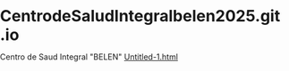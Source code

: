 # CentrodeSaludIntegralbelen2025.git.io
Centro de Saud Integral "BELEN"
[Untitled-1.html](https://github.com/user-attachments/files/22586627/Untitled-1.html)
<!DOCTYPE html>
<html lang="es">
<head>
    <meta charset="UTF-8">
    <meta name="viewport" content="width=device-width, initial-scale=1.0">
    <title>Centro de Salud Integral BELÉN - Página Completa</title>
    <link rel="stylesheet" href="https://fonts.googleapis.com/css2?family=Inter:wght@400;600;700;800&display=swap">
    <style>
        * {
            margin: 0;
            padding: 0;           
            box-sizing: border-box;
        }

        :root {
            --color-primary: #dc2626;
            --color-primary-dark: #991b1b;
            --color-white: #ffffff;
            --color-gray-100: #f3f4f6;
            --color-gray-200: #e5e7eb;
            --color-gray-600: #6b7280;
            --color-gray-800: #374151;
            --color-gray-900: #111827;
        }

        body {
            font-family: 'Inter', -apple-system, BlinkMacSystemFont, 'Segoe UI', Roboto, sans-serif;
            margin: 0;
            padding: 0;
            scroll-behavior: smooth;
        }

        /* Navigation */
        .navigation {
            position: fixed;
            top: 0;
            left: 0;
            right: 0;
            z-index: 50;
            background: rgba(220, 38, 38, 0.95);
            backdrop-filter: blur(10px);
            box-shadow: 0 2px 10px rgba(0, 0, 0, 0.1);
        }

        .nav-container {
            max-width: 1280px;
            margin: 0 auto;
            padding: 0 1rem;
        }

        .nav-content {
            display: flex;
            height: 4rem;
            align-items: center;
            justify-content: space-between;
        }

        .nav-logo {
            display: flex;
            align-items: center;
            flex-shrink: 0;
        }

        .nav-logo p {
            font-size: 1.125rem;
            font-weight: 700;
            color: white;
        }

        .nav-links {
            display: none;
            align-items: center;
            gap: 2rem;
        }

        .nav-links a {
            font-size: 0.875rem;
            font-weight: 500;
            color: white;
            text-decoration: none;
            transition: color 0.2s;
            padding: 0.5rem 1rem;
            border-radius: 0.25rem;
        }

        .nav-links a:hover {
            color: rgba(255, 255, 255, 0.8);
            background: rgba(255, 255, 255, 0.1);
        }

        @media (min-width: 640px) {
            .nav-links {
                display: flex;
            }
        }

        /* Main Hero Section con imagen de fondo */
        .main-section {
            position: relative;
            width: 100%;
            overflow: hidden;
            /* Fondo multicapa: imagen tramada + gradientes */
            background-image: 
                /* Imagen de fondo con opacidad tramada */
                url('AdobeStock_512307383_Preview.jpeg'),
                /* Overlay de patrones para efecto tramado */
                radial-gradient(circle at 20% 80%, rgba(255,255,255,0.1) 0%, transparent 50%),
                radial-gradient(circle at 80% 20%, rgba(255,255,255,0.1) 0%, transparent 50%),
                /* Gradiente rojo base */
                linear-gradient(135deg, rgba(220, 38, 38, 0.85), rgba(153, 27, 27, 0.9)),
                /* Gradiente de respaldo */
                linear-gradient(to bottom right, #dc2626, #991b1b);
            
            background-size: 
                cover,           /* Imagen de fondo */
                400px 400px,     /* Patrón 1 */
                600px 600px,     /* Patrón 2 */
                100% 100%,       /* Gradiente rojo */
                100% 100%;       /* Gradiente respaldo */
            
            background-position: 
                center center,   /* Imagen centrada */
                0 0,             /* Patrón 1 */
                100% 100%,       /* Patrón 2 */
                0 0,             /* Gradiente rojo */
                0 0;             /* Gradiente respaldo */
            
            background-repeat: 
                no-repeat,       /* Imagen */
                repeat,          /* Patrón 1 */
                repeat,          /* Patrón 2 */
                no-repeat,       /* Gradiente rojo */
                no-repeat;       /* Gradiente respaldo */
            
            background-attachment: fixed;
            min-height: 100vh;
        }

        /* Overlay adicional para efecto tramado */
        .main-section::before {
            content: '';
            position: absolute;
            top: 0;
            left: 0;
            right: 0;
            bottom: 0;
            background-image: 
                repeating-linear-gradient(
                    45deg,
                    transparent,
                    transparent 2px,
                    rgba(255, 255, 255, 0.03) 2px,
                    rgba(255, 255, 255, 0.03) 4px
                ),
                repeating-linear-gradient(
                    -45deg,
                    transparent,
                    transparent 2px,
                    rgba(255, 255, 255, 0.02) 2px,
                    rgba(255, 255, 255, 0.02) 4px
                );
            pointer-events: none;
            z-index: 1;
        }

        .hero-container {
            position: relative;
            z-index: 2;
            max-width: 1280px;
            margin: 0 auto;
            display: grid;
            grid-template-columns: 1fr;
            align-items: center;
            gap: 2.5rem;
            min-height: 100vh;
            overflow: hidden;
            padding: 6rem 1rem 3rem;
        }

        @media (min-width: 1024px) {
            .hero-container {
                grid-template-columns: 2fr 1fr;
                padding: 5rem 1rem 0;
            }
        }

        .hero-content {
            display: flex;
            flex-direction: column;
            align-items: center;
            padding: 2.5rem 1rem;
            background: rgba(255, 255, 255, 0.05);
            border-radius: 1rem;
            backdrop-filter: blur(5px);
        }

        @media (min-width: 640px) {
            .hero-content {
                align-items: flex-start;
                padding: 2rem;
                background: rgba(255, 255, 255, 0.08);
            }
        }

        /* Logo SVG */
        .medical-logo {
            width: 8rem;
            height: 8rem;
        }

        @media (min-width: 768px) {
            .medical-logo {
                width: 10rem;
                height: 10rem;
            }
        }

        .hero-title {
            margin-top: 1.5rem;
            text-align: center;
            font-size: 2.25rem;
            font-weight: 800;
            letter-spacing: -0.025em;
            color: rgb(255, 1, 1);
        }

        @media (min-width: 640px) {
            .hero-title {
                text-align: left;
                font-size: 3rem;
            }
        }

        @media (min-width: 1024px) {
            .hero-title {
                font-size: 3.75rem;
            }
        }

        .hero-subtitle {
            margin-top: 1.5rem;
            max-width: 32rem;
            text-align: center;
            font-size: 1.125rem;
            color: rgba(252, 3, 3, 0.9);
        }

        @media (min-width: 640px) {
            .hero-subtitle {
                text-align: left;
                font-size: 1.25rem;
            }
        }

        /* Registration Form */
        .form-container {
            position: relative;
            display: flex;
            width: 100%;
            align-items: center;
            justify-content: center;
            padding: 0 1rem;
        }

        @media (min-width: 768px) {
            .form-container {
                justify-content: flex-end;
            }
        }

        .registration-form {
            background: rgba(255, 255, 255, 0.95);
            border-radius: 1rem;
            padding: 2rem;
            box-shadow: 0 10px 25px rgba(0, 0, 0, 0.1);
            backdrop-filter: blur(10px);
            width: 100%;
            max-width: 400px;
        }

        .form-title {
            font-size: 1.5rem;
            font-weight: 700;
            color: var(--color-primary);
            margin-bottom: 1.5rem;
            text-align: center;
        }

        .form-group {
            margin-bottom: 1rem;
        }

        .form-group label {
            display: block;
            color: var(--color-gray-800);
            font-weight: 600;
            margin-bottom: 0.5rem;
            font-size: 0.875rem;
        }

        .form-group input,
        .form-group select {
            width: 100%;
            padding: 0.75rem;
            border: 2px solid var(--color-gray-200);
            border-radius: 0.5rem;
            font-size: 1rem;
            transition: border-color 0.2s;
        }

        .form-group input:focus,
        .form-group select:focus {
            outline: none;
            border-color: var(--color-primary);
        }

        .form-submit {
            width: 100%;
            background: var(--color-primary);
            color: white;
            padding: 0.75rem;
            border: none;
            border-radius: 0.5rem;
            font-size: 1rem;
            font-weight: 600;
            cursor: pointer;
            transition: background-color 0.2s;
        }

        .form-submit:hover {
            background: var(--color-primary-dark);
        }

        /* Statistics Section */
        .statistics-section {
            max-width: 64rem;
            margin: 0 auto;
            padding: 4rem 1rem;
        }

        .section-title {
            font-size: 1.875rem;
            font-weight: 700;
            color: rgb(253, 3, 3);
            margin-bottom: 1.5rem;
        }

        .stats-container {
            border-radius: 0.5rem;
            background: rgba(255, 255, 255, 0.8);
            padding: 1.5rem;
            box-shadow: 0 4px 6px rgba(0, 0, 0, 0.1);
        }

        .stats-grid {
            display: grid;
            grid-template-columns: repeat(auto-fit, minmax(250px, 1fr));
            gap: 1.5rem;
            margin-top: 2rem;
        }

        .stat-card {
            background: white;
            border-radius: 0.75rem;
            padding: 1.5rem;
            box-shadow: 0 2px 8px rgba(0, 0, 0, 0.1);
            text-align: center;
        }

        .stat-icon {
            width: 3rem;
            height: 3rem;
            background: var(--color-primary);
            color: white;
            border-radius: 50%;
            display: flex;
            align-items: center;
            justify-content: center;
            font-size: 1.5rem;
            margin: 0 auto 1rem;
        }

        .stat-number {
            font-size: 2rem;
            font-weight: 800;
            color: var(--color-primary);
            margin-bottom: 0.5rem;
        }

        .stat-label {
            color: var(--color-gray-600);
            font-size: 0.875rem;
        }

        /* Services Section */
        .services-section {
            max-width: 96rem;
            margin: 0 auto;
            padding: 4rem 1rem;
        }

        .services-title {
            font-size: 2.25rem;
            font-weight: 800;
            text-align: center;
            margin-bottom: 1.5rem;
            text-transform: uppercase;
            letter-spacing: 0.025em;
            color: rgb(252, 2, 2);
        }

        @media (min-width: 768px) {
            .services-title {
                font-size: 2.5rem;
            }
        }

        .services-container {
            border-radius: 0.75rem;
            background: #ededed;
            padding: 2.5rem 0.5rem;
            box-shadow: inset 0 2px 4px rgba(0, 0, 0, 0.1);
        }

        @media (min-width: 768px) {
            .services-container {
                padding: 2.5rem 3rem;
            }
        }

        .services-grid {
            display: grid;
            grid-template-columns: repeat(auto-fit, minmax(280px, 1fr));
            gap: 2.5rem;
            justify-items: center;
        }

        @media (min-width: 768px) {
            .services-grid {
                grid-template-columns: repeat(4, 1fr);
                gap: 2rem;
            }
        }

        @media (min-width: 1024px) {
            .services-grid {
                gap: 3rem;
            }
        }

        .service-card {
            display: flex;
            flex-direction: column;
            align-items: center;
            max-width: 18rem;
        }

        .service-image {
            width: 7rem;
            height: 7rem;
            border-radius: 0.75rem;
            box-shadow: 0 4px 6px rgba(0, 0, 0, 0.1);
            margin-bottom: 0.5rem;
        }

        .service-info {
            text-align: center;
        }

        .service-name {
            font-weight: 600;
            color: var(--color-primary);
            font-size: 1.125rem;
            letter-spacing: -0.025em;
        }

        .service-hours {
            margin-top: 0.5rem;
            font-size: 0.875rem;
        }

        .service-hours .time-label {
            font-weight: 700;
            color: var(--color-primary);
        }

        .service-hours .time-text {
            color: var(--color-gray-800);
        }

        .service-24h {
            margin-top: 0.5rem;
            font-weight: 700;
            color: var(--color-primary);
            font-size: 0.875rem;
        }

        /* Reclamos Section */
        .reclamos-section {
            max-width: 64rem;
            margin: 0 auto;
            padding: 4rem 1rem 2rem;
        }

        .reclamos-container {
            border-radius: 0.5rem;
            background: rgba(255, 255, 255, 0.8);
            padding: 1.5rem;
            box-shadow: 0 4px 6px rgba(0, 0, 0, 0.1);
        }

        .reclamos-form {
            display: flex;
            flex-direction: column;
            gap: 1rem;
        }

        .reclamos-input {
            width: 100%;
            border-radius: 0.25rem;
            border: 1px solid rgba(220, 38, 38, 0.2);
            background: white;
            padding: 0.5rem 1rem;
            color: var(--color-gray-900);
            box-shadow: 0 1px 2px rgba(0, 0, 0, 0.05);
        }

        .reclamos-input::placeholder {
            color: var(--color-gray-600);
        }

        .reclamos-textarea {
            min-height: 6rem;
            resize: vertical;
        }

        .reclamos-submit {
            width: 100%;
            border-radius: 0.25rem;
            background: var(--color-primary);
            padding: 0.5rem;
            font-weight: 600;
            color: rgb(250, 2, 2);
            border: none;
            cursor: pointer;
            transition: background-color 0.2s;
        }

        .reclamos-submit:hover {
            background: rgba(220, 38, 38, 0.9);
        }

        .map-section {
            margin-top: 2rem;
        }

        .map-title {
            font-size: 1.125rem;
            font-weight: 600;
            color: var(--color-primary);
            margin-bottom: 0.5rem;
        }

        .map-container {
            overflow: hidden;
            border-radius: 0.5rem;
            box-shadow: 0 4px 6px rgba(0, 0, 0, 0.1);
            width: 100%;
            height: 18rem;
        }

        .map-iframe {
            border: 0;
            width: 100%;
            height: 100%;
        }

        /* Enhanced Features */
        .enhanced-features {
            background: white;
            border-radius: 1rem;
            padding: 2rem;
            margin-top: 2rem;
            box-shadow: 0 4px 15px rgba(0, 0, 0, 0.1);
        }

        .features-title {
            color: var(--color-primary);
            font-size: 1.5rem;
            font-weight: 700;
            margin-bottom: 1.5rem;
            text-align: center;
        }

        .features-grid {
            display: grid;
            grid-template-columns: repeat(auto-fit, minmax(200px, 1fr));
            gap: 1.5rem;
        }

        .feature-item {
            display: flex;
            align-items: center;
            gap: 0.75rem;
            padding: 1rem;
            background: var(--color-gray-100);
            border-radius: 0.5rem;
        }

        .feature-icon {
            font-size: 1.5rem;
        }

        .feature-text {
            font-weight: 600;
            color: var(--color-gray-800);
        }

        /* Responsive improvements */
        @media (max-width: 768px) {
            .hero-container {
                padding-top: 5rem;
            }
            
            .services-grid {
                grid-template-columns: repeat(2, 1fr);
                gap: 1.5rem;
            }
            
            .service-card {
                max-width: none;
            }
            
            .service-image {
                width: 5rem;
                height: 5rem;
            }
            
            .service-name {
                font-size: 1rem;
            }
            
            .service-hours {
                font-size: 0.75rem;
            }
        }

        @media (max-width: 480px) {
            .services-grid {
                grid-template-columns: 1fr;
            }
        }

        /* Animation */
        .fade-in {
            opacity: 0;
            transform: translateY(20px);
            animation: fadeInUp 0.8s ease forwards;
        }

        @keyframes fadeInUp {
            to {
                opacity: 1;
                transform: translateY(0);
            }
        }

        .scroll-animation {
            opacity: 0;
            transform: translateY(30px);
            transition: all 0.6s ease;
        }

        .scroll-animation.visible {
            opacity: 1;
            transform: translateY(0);
        }
    </style>
</head>
<body>
    <!-- Navigation -->
    <header class="navigation">
        <nav class="nav-container">
            <div class="nav-content">
                <div class="nav-logo">
                    <p>CENTRO DE SALUD INTEGRAL "BELEN"</p>
                </div>
                <div class="nav-links">
                    <a href="#estadistica">ESTADISTICA</a>
                    <a href="#servicios">SERVICIOS</a>
                    <a href="#reclamos">RECLAMOS Y SUGERENCIAS</a>
                </div>
            </div>
        </nav>
    </header>

    <!-- Main Content -->
    <main class="main-section">
        <!-- Hero Section -->
        <div class="hero-container">
            <div class="hero-content fade-in">
                <!-- Logo SVG -->
                <svg class="medical-logo" viewBox="0 0 200 200" xmlns="http://www.w3.org/2000/svg" role="img" aria-label="Logo del Centro de Salud Integral Belen">
                    <defs>
                        <path id="logo-circular-path" d="M 100,30 a 70,70 0 1,1 0,140 a 70,70 0 1,1 0,-140" fill="none"/>
                    </defs>
                    <circle cx="100" cy="100" r="95" fill="#ffffff" stroke="#dc2626" stroke-width="10"/>
                    <circle cx="100" cy="100" r="42" fill="#dc2626"/>
                    <rect x="82" y="94" width="36" height="12" fill="#ffffff" rx="1"/>
                    <rect x="94" y="82" width="12" height="36" fill="#ffffff" rx="1"/>
                    <text style="font-family: Inter, sans-serif; font-size: 17.5px; font-weight: 600; letter-spacing: 1.5px; fill: #dc2626;" text-anchor="middle">
                        <textPath href="#logo-circular-path" startOffset="35%">CENTRO DE SALUD INTEGRAL</textPath>
                    </text>
                    <text style="font-family: Inter, sans-serif; font-size: 17.5px; font-weight: 900; letter-spacing: 5px; fill: #dc2626;" text-anchor="middle">
                        <textPath href="#logo-circular-path" startOffset="85%">"BELEN"</textPath>
                    </text>
                </svg>

                <h1 class="hero-title">CENTRO DE SALUD INTEGRAL "BELEN"</h1>
                <p class="hero-subtitle">Atención las 24 horas</p>
            </div>
                <div class="registration-form fade-in">
                    <h2 class="form-title">📋 Registro de Pacientes</h2>
                    <form id="registrationForm">
                        <div class="form-group">
                            <label for="nombreCompleto">Nombre Completo *</label>
                            <input type="text" id="nombreCompleto" name="nombreCompleto" required>
                        </div>
                        <div class="form-group">
                            <label for="ci">Carnet de Identidad *</label>
                            <input type="text" id="ci" name="ci" required>
                        </div>
                        <div class="form-group">
                            <label for="telefono">Teléfono *</label>
                            <input type="tel" id="telefono" name="telefono" required>
                        </div>
                        <div class="form-group">
                            <label for="servicio">Servicio Solicitado *</label>
                            <select id="servicio" name="servicio" required>
                                <option value="">Seleccionar servicio</option>
                                <option value="odontologia">Odontología</option>
                                <option value="Ginecologia">Ginecología</option>
                                <option value="Pediatria">Pediatría</option>
                                <option value="Laboratorio">Laboratorio</option>
                                <option value="Ecografia">Ecografia</option>
                                <option value="Medicina General">Medicina General</option>
                                <option value="Vacunas PAI">Vacunas PAI</option>
                                <option value="Emergencia">Emergencia</option>

                                <!-- ... más opciones ... -->
                            </select>
                        </div>
                        <div class="form-group">
                            <label for="seguro">Verificacion de Seguro *</label>
                            <select id="seguro" name="seguro" required>
                                <option value="">Seleccionar Seguro</option>
                                <option value="SUS">SUS</option>
                                <option value="Caja Privada">Caja Privada</option>
                                <option value="Ninguno">Ninguno</option>
                                <!-- ... más opciones ... -->
                            </select>
                        </div>
                        <button type="submit" class="form-submit">Registrar Paciente</button>
                    </form>
                </div>
            </div>
        </section>
        <!-- Statistics Section -->
        <section id="estadistica" class="statistics-section scroll-animation">
            <h2 class="section-title">Estadística</h2>
            <div class="stats-container">
                <p style="color: #374151; font-size: 1rem;">Indicadores estadísticos relevantes del centro de salud</p>
                
                <div class="stats-grid">
                    <div class="stat-card">
                        <div class="stat-icon">👥</div>
                        <div class="stat-number">2,847</div>
                        <div class="stat-label">Pacientes Atendidos</div>
                    </div>
                    <div class="stat-card">
                        <div class="stat-icon">⭐</div>
                        <div class="stat-number">98%</div>
                        <div class="stat-label">Satisfacción</div>
                    </div>
                    <div class="stat-card">
                        <div class="stat-icon">🚑</div>
                        <div class="stat-number">456</div>
                        <div class="stat-label">Emergencias</div>
                    </div>
                    <div class="stat-card">
                        <div class="stat-icon">⏱️</div>
                        <div class="stat-number">15 min</div>
                        <div class="stat-label">Tiempo Promedio</div>
                    </div>
                </div>
            </div>
        </section>

       <!DOCTYPE html>
<html lang="es">
<head>
    <meta charset="UTF-8">
    <meta name="viewport" content="width=device-width, initial-scale=1.0">
    <title>Servicios Médicos - Gestión de Fichas</title>
    <style>
        * {
            margin: 0;
            padding: 0;
            box-sizing: border-box;
        }

        body {
            font-family: 'Arial', sans-serif;
            background: linear-gradient(135deg, #667eea 0%, #764ba2 100%);
            min-height: 100vh;
            padding: 20px;
        }

        .services-section {
            max-width: 1200px;
            margin: 0 auto;
            background: white;
            border-radius: 20px;
            padding: 30px;
            box-shadow: 0 20px 40px rgba(0,0,0,0.1);
        }

        .services-title {
            text-align: center;
            font-size: 2.5rem;
            color: #333;
            margin-bottom: 40px;
            background: linear-gradient(45deg, #ff0000, #eb0505);
            -webkit-background-clip: text;
            -webkit-text-fill-color: transparent;
            background-clip: text;
        }

        .services-grid {
            display: grid;
            grid-template-columns: repeat(auto-fit, minmax(350px, 1fr));
            gap: 25px;
        }

        .service-card {
            background: linear-gradient(135deg, #f8f9fa 0%, #e9ecef 100%);
            border-radius: 15px;
            padding: 25px;
            box-shadow: 0 8px 25px rgba(0,0,0,0.1);
            transition: all 0.3s ease;
            cursor: pointer;
            position: relative;
            overflow: hidden;
        }

        .service-card::before {
            content: '';
            position: absolute;
            top: 0;
            left: -100%;
            width: 100%;
            height: 100%;
            background: linear-gradient(90deg, transparent, rgba(255,255,255,0.4), transparent);
            transition: left 0.5s;
        }

        .service-card:hover::before {
            left: 100%;
        }

        .service-card:hover {
            transform: translateY(-5px);
            box-shadow: 0 15px 35px rgba(0,0,0,0.2);
        }

        .service-icon-container {
            display: flex;
            justify-content: center;
            margin-bottom: 15px;
        }

        .service-icon {
            width: 80px;
            height: 80px;
            background: linear-gradient(135deg, #dc3545, #c82333);
            border-radius: 15px;
            display: flex;
            align-items: center;
            justify-content: center;
            font-size: 2.5rem;
            box-shadow: 0 8px 25px rgba(220, 53, 69, 0.3);
            transition: all 0.3s ease;
            position: relative;
            overflow: hidden;
        }

        .service-icon::before {
            content: '';
            position: absolute;
            top: -50%;
            left: -50%;
            width: 200%;
            height: 200%;
            background: linear-gradient(45deg, transparent, rgba(255,255,255,0.1), transparent);
            transform: rotate(45deg);
            transition: all 0.3s ease;
        }

        .service-card:hover .service-icon {
            transform: scale(1.1) rotate(5deg);
            box-shadow: 0 15px 35px rgba(220, 53, 69, 0.4);
        }

        .service-card:hover .service-icon::before {
            animation: shine 0.6s ease-in-out;
        }

        @keyframes shine {
            0% { transform: translateX(-100%) translateY(-100%) rotate(45deg); }
            100% { transform: translateX(100%) translateY(100%) rotate(45deg); }
        }

        .service-image {
            width: 80px;
            height: 80px;
            object-fit: cover;
            border-radius: 50%;
            margin-bottom: 15px;
            border: 3px solid #667eea;
            box-shadow: 0 4px 15px rgba(102, 126, 234, 0.3);
        }

        .service-name {
            font-size: 1.4rem;
            font-weight: bold;
            color: #333;
            margin-bottom: 15px;
            text-align: center;
        }

        .service-hours {
            color: #666;
            line-height: 1.6;
        }

        .service-24h {
            background: linear-gradient(45deg, #ff6b6b, #ee5a24);
            color: white;
            padding: 10px;
            border-radius: 8px;
            text-align: center;
            font-weight: bold;
            animation: pulse 2s infinite;
        }

        @keyframes pulse {
            0% { transform: scale(1); }
            50% { transform: scale(1.05); }
            100% { transform: scale(1); }
        }

        .time-label {
            font-weight: bold;
            color: #667eea;
        }

        .time-text {
            color: #333;
        }

        .view-appointments-btn {
            background: linear-gradient(45deg, #667eea, #764ba2);
            color: white;
            border: none;
            padding: 10px 20px;
            border-radius: 8px;
            cursor: pointer;
            font-weight: bold;
            margin-top: 15px;
            width: 100%;
            transition: all 0.3s ease;
        }

        .view-appointments-btn:hover {
            transform: scale(1.05);
            box-shadow: 0 5px 15px rgba(221, 4, 4, 0.4);
        }

        /* Modal Styles */
        .modal {
            display: none;
            position: fixed;
            z-index: 1000;
            left: 0;
            top: 0;
            width: 100%;
            height: 100%;
            background-color: rgba(0,0,0,0.5);
            backdrop-filter: blur(5px);
        }

        .modal-content {
            background: white;
            margin: 2% auto;
            padding: 0;
            border-radius: 20px;
            width: 90%;
            max-width: 900px;
            max-height: 90vh;
            overflow-y: auto;
            animation: modalSlideIn 0.3s ease;
        }

        @keyframes modalSlideIn {
            from { transform: translateY(-100px); opacity: 0; }
            to { transform: translateY(0); opacity: 1; }
        }

        .modal-header {
            background: linear-gradient(45deg, #667eea, #764ba2);
            color: white;
            padding: 20px 30px;
            border-radius: 20px 20px 0 0;
            position: relative;
        }

        .modal-title {
            font-size: 1.8rem;
            margin: 0;
        }

        .close {
            color: white;
            float: right;
            font-size: 28px;
            font-weight: bold;
            cursor: pointer;
            position: absolute;
            right: 20px;
            top: 50%;
            transform: translateY(-50%);
        }

        .close:hover {
            opacity: 0.7;
        }

        .modal-body {
            padding: 30px;
        }

        .shift-tabs {
            display: flex;
            margin-bottom: 20px;
            background: #f8f9fa;
            border-radius: 10px;
            padding: 5px;
        }

        .shift-tab {
            flex: 1;
            padding: 12px 20px;
            background: transparent;
            border: none;
            cursor: pointer;
            border-radius: 8px;
            font-weight: bold;
            transition: all 0.3s ease;
        }

        .shift-tab.active {
            background: linear-gradient(45deg, #667eea, #764ba2);
            color: white;
        }

        .appointments-container {
            background: #f8f9fa;
            border-radius: 15px;
            padding: 20px;
        }

        .appointments-header {
            display: flex;
            justify-content: space-between;
            align-items: center;
            margin-bottom: 20px;
        }

        .available-slots {
            background: linear-gradient(45deg, #20bf6b, #26d0ce);
            color: white;
            padding: 8px 16px;
            border-radius: 20px;
            font-weight: bold;
        }

        .appointment-grid {
            display: grid;
            grid-template-columns: repeat(auto-fit, minmax(250px, 1fr));
            gap: 15px;
            margin-bottom: 20px;
        }

        .appointment-slot {
            background: white;
            border-radius: 10px;
            padding: 15px;
            box-shadow: 0 3px 10px rgba(0,0,0,0.1);
            border-left: 4px solid #667eea;
        }

        .appointment-slot.occupied {
            border-left-color: #ff6b6b;
            background: #fff5f5;
        }

        .slot-number {
            font-weight: bold;
            color: #ea6666;
            margin-bottom: 5px;
        }

        .patient-info {
            color: #333;
            font-size: 0.9rem;
        }

        .patient-info.empty {
            color: #999;
            font-style: italic;
        }

        .add-patient-btn {
            background: linear-gradient(45deg, #f30202, #dd7575);
            color: white;
            border: none;
            padding: 5px 10px;
            border-radius: 5px;
            cursor: pointer;
            font-size: 0.8rem;
            margin-top: 5px;
        }

        .patient-form {
            background: white;
            padding: 20px;
            border-radius: 10px;
            margin-top: 20px;
            border: 2px dashed #ddd;
        }

        .form-group {
            margin-bottom: 15px;
        }

        .form-group label {
            display: block;
            margin-bottom: 5px;
            font-weight: bold;
            color: #333;
        }

        .form-group input {
            width: 100%;
            padding: 10px;
            border: 2px solid #e9ecef;
            border-radius: 8px;
            font-size: 1rem;
            transition: border-color 0.3s ease;
        }

        .form-group input:focus {
            border-color: #667eea;
            outline: none;
        }

        .form-actions {
            display: flex;
            gap: 10px;
            justify-content: flex-end;
        }

        .btn {
            padding: 10px 20px;
            border: none;
            border-radius: 8px;
            cursor: pointer;
            font-weight: bold;
            transition: all 0.3s ease;
        }

        .btn-primary {
            background: linear-gradient(45deg, #667eea, #764ba2);
            color: white;
        }

        .btn-secondary {
            background: #6c757d;
            color: white;
        }

        .btn:hover {
            transform: scale(1.05);
        }

        @media (max-width: 768px) {
            .services-grid {
                grid-template-columns: 1fr;
            }
            
            .modal-content {
                width: 95%;
                margin: 5% auto;
            }
            
            .appointment-grid {
                grid-template-columns: 1fr;
            }
        }
    </style>
</head>
<body>
 <!DOCTYPE html>
<html lang="es">
<head>
    <meta charset="UTF-8">
    <meta name="viewport" content="width=device-width, initial-scale=1.0">
    <title>Servicios Médicos - Gestión de Fichas</title>
    <style>
        * {
            margin: 0;
            padding: 0;
            box-sizing: border-box;
        }

        body {
            font-family: 'Arial', sans-serif;
            background: linear-gradient(135deg, #667eea 0%, #764ba2 100%);
            min-height: 100vh;
            padding: 20px;
        }

        .services-section {
            max-width: 1200px;
            margin: 0 auto;
            background: white;
            border-radius: 20px;
            padding: 30px;
            box-shadow: 0 20px 40px rgba(0,0,0,0.1);
        }

        .services-title {
            text-align: center;
            font-size: 2.5rem;
            color: #333;
            margin-bottom: 40px;
            background: linear-gradient(45deg, #667eea, #764ba2);
            -webkit-background-clip: text;
            -webkit-text-fill-color: transparent;
            background-clip: text;
        }

        .services-grid {
            display: grid;
            grid-template-columns: repeat(auto-fit, minmax(350px, 1fr));
            gap: 25px;
        }

        .service-card {
            background: linear-gradient(135deg, #f8f9fa 0%, #e9ecef 100%);
            border-radius: 15px;
            padding: 25px;
            box-shadow: 0 8px 25px rgba(0,0,0,0.1);
            transition: all 0.3s ease;
            cursor: pointer;
            position: relative;
            overflow: hidden;
        }

        .service-card::before {
            content: '';
            position: absolute;
            top: 0;
            left: -100%;
            width: 100%;
            height: 100%;
            background: linear-gradient(90deg, transparent, rgba(255,255,255,0.4), transparent);
            transition: left 0.5s;
        }

        .service-card:hover::before {
            left: 100%;
        }

        .service-card:hover {
            transform: translateY(-5px);
            box-shadow: 0 15px 35px rgba(0,0,0,0.2);
        }

        .service-icon-container {
            display: flex;
            justify-content: center;
            margin-bottom: 15px;
        }

        .service-icon {
            width: 80px;
            height: 80px;
            background: linear-gradient(135deg, #dc3545, #c82333);
            border-radius: 15px;
            display: flex;
            align-items: center;
            justify-content: center;
            font-size: 2.5rem;
            box-shadow: 0 8px 25px rgba(220, 53, 69, 0.3);
            transition: all 0.3s ease;
            position: relative;
            overflow: hidden;
        }

        .service-icon::before {
            content: '';
            position: absolute;
            top: -50%;
            left: -50%;
            width: 200%;
            height: 200%;
            background: linear-gradient(45deg, transparent, rgba(255,255,255,0.1), transparent);
            transform: rotate(45deg);
            transition: all 0.3s ease;
        }

        .service-card:hover .service-icon {
            transform: scale(1.1) rotate(5deg);
            box-shadow: 0 15px 35px rgba(220, 53, 69, 0.4);
        }

        .service-card:hover .service-icon::before {
            animation: shine 0.6s ease-in-out;
        }

        @keyframes shine {
            0% { transform: translateX(-100%) translateY(-100%) rotate(45deg); }
            100% { transform: translateX(100%) translateY(100%) rotate(45deg); }
        }

        /* Login Styles */
        .login-form {
            padding: 20px 0;
        }

        .login-form .form-group input {
            background: #f8f9fa;
            border: 2px solid #e9ecef;
            padding: 12px 15px;
            font-size: 1rem;
        }

        .login-form .form-group input:focus {
            background: white;
            border-color: #667eea;
            box-shadow: 0 0 0 3px rgba(102, 126, 234, 0.1);
        }

        .login-security-note {
            background: linear-gradient(135deg, #e8f5e8, #f0f8f0);
            border-left: 4px solid #28a745;
            padding: 15px;
            margin: 20px 0;
            border-radius: 0 8px 8px 0;
            font-size: 0.9rem;
            color: #155724;
        }

        .public-access-note {
            background: linear-gradient(135deg, #d4edda, #c3e6cb);
            border-left: 4px solid #28a745;
            padding: 15px;
            margin-bottom: 20px;
            border-radius: 0 8px 8px 0;
            color: #155724;
        }

        .staff-only-action {
            background: #fff3cd;
            border: 1px solid #ffeaa7;
            color: #856404;
            padding: 8px 12px;
            border-radius: 5px;
            font-size: 0.8rem;
            margin-top: 5px;
        }

        .visitor-info {
            background: linear-gradient(135deg, #cce5ff, #b3d9ff);
            color: #004085;
            padding: 10px 15px;
            border-radius: 20px;
            margin-bottom: 20px;
            text-align: center;
            font-weight: bold;
        }

        .add-patient-btn.public-view {
            background: #6c757d;
            cursor: pointer;
        }

        .add-patient-btn.public-view:hover {
            background: #5a6268;
        }

        .service-name {
            font-size: 1.4rem;
            font-weight: bold;
            color: #333;
            margin-bottom: 15px;
            text-align: center;
        }

        .service-hours {
            color: #666;
            line-height: 1.6;
        }

        .service-24h {
            background: linear-gradient(45deg, #ff6b6b, #ee5a24);
            color: white;
            padding: 10px;
            border-radius: 8px;
            text-align: center;
            font-weight: bold;
            animation: pulse 2s infinite;
        }

        @keyframes pulse {
            0% { transform: scale(1); }
            50% { transform: scale(1.05); }
            100% { transform: scale(1); }
        }

        .time-label {
            font-weight: bold;
            color: #667eea;
        }

        .time-text {
            color: #333;
        }

        .view-appointments-btn {
            background: linear-gradient(45deg, #667eea, #764ba2);
            color: white;
            border: none;
            padding: 10px 20px;
            border-radius: 8px;
            cursor: pointer;
            font-weight: bold;
            margin-top: 15px;
            width: 100%;
            transition: all 0.3s ease;
        }

        .view-appointments-btn:hover {
            transform: scale(1.05);
            box-shadow: 0 5px 15px rgba(102, 126, 234, 0.4);
        }

        /* Modal Styles */
        .modal {
            display: none;
            position: fixed;
            z-index: 1000;
            left: 0;
            top: 0;
            width: 100%;
            height: 100%;
            background-color: rgba(0,0,0,0.5);
            backdrop-filter: blur(5px);
        }

        .modal-content {
            background: white;
            margin: 2% auto;
            padding: 0;
            border-radius: 20px;
            width: 90%;
            max-width: 900px;
            max-height: 90vh;
            overflow-y: auto;
            animation: modalSlideIn 0.3s ease;
        }

        @keyframes modalSlideIn {
            from { transform: translateY(-100px); opacity: 0; }
            to { transform: translateY(0); opacity: 1; }
        }

        .modal-header {
            background: linear-gradient(45deg, #667eea, #764ba2);
            color: white;
            padding: 20px 30px;
            border-radius: 20px 20px 0 0;
            position: relative;
        }

        .modal-title {
            font-size: 1.8rem;
            margin: 0;
        }

        .close {
            color: white;
            float: right;
            font-size: 28px;
            font-weight: bold;
            cursor: pointer;
            position: absolute;
            right: 20px;
            top: 50%;
            transform: translateY(-50%);
        }

        .close:hover {
            opacity: 0.7;
        }

        .modal-body {
            padding: 30px;
        }

        .shift-tabs {
            display: flex;
            margin-bottom: 20px;
            background: #f8f9fa;
            border-radius: 10px;
            padding: 5px;
        }

        .shift-tab {
            flex: 1;
            padding: 12px 20px;
            background: transparent;
            border: none;
            cursor: pointer;
            border-radius: 8px;
            font-weight: bold;
            transition: all 0.3s ease;
        }

        .shift-tab.active {
            background: linear-gradient(45deg, #667eea, #764ba2);
            color: white;
        }

        .appointments-container {
            background: #f8f9fa;
            border-radius: 15px;
            padding: 20px;
        }

        .appointments-header {
            display: flex;
            justify-content: space-between;
            align-items: center;
            margin-bottom: 20px;
        }

        .available-slots {
            background: linear-gradient(45deg, #20bf6b, #26d0ce);
            color: white;
            padding: 8px 16px;
            border-radius: 20px;
            font-weight: bold;
        }

        .appointment-grid {
            display: grid;
            grid-template-columns: repeat(auto-fit, minmax(250px, 1fr));
            gap: 15px;
            margin-bottom: 20px;
        }

        .appointment-slot {
            background: white;
            border-radius: 10px;
            padding: 15px;
            box-shadow: 0 3px 10px rgba(0,0,0,0.1);
            border-left: 4px solid #667eea;
        }

        .appointment-slot.occupied {
            border-left-color: #ff6b6b;
            background: #fff5f5;
        }

        .slot-number {
            font-weight: bold;
            color: #667eea;
            margin-bottom: 5px;
        }

        .patient-info {
            color: #333;
            font-size: 0.9rem;
        }

        .patient-info.empty {
            color: #999;
            font-style: italic;
        }

        .add-patient-btn {
            background: linear-gradient(45deg, #20bf6b, #26d0ce);
            color: white;
            border: none;
            padding: 5px 10px;
            border-radius: 5px;
            cursor: pointer;
            font-size: 0.8rem;
            margin-top: 5px;
        }

        .patient-form {
            background: white;
            padding: 20px;
            border-radius: 10px;
            margin-top: 20px;
            border: 2px dashed #ddd;
        }

        .form-group {
            margin-bottom: 15px;
        }

        .form-group label {
            display: block;
            margin-bottom: 5px;
            font-weight: bold;
            color: #333;
        }

        .form-group input {
            width: 100%;
            padding: 10px;
            border: 2px solid #e9ecef;
            border-radius: 8px;
            font-size: 1rem;
            transition: border-color 0.3s ease;
        }

        .form-group input:focus {
            border-color: #667eea;
            outline: none;
        }

        .form-actions {
            display: flex;
            gap: 10px;
            justify-content: flex-end;
        }

        .btn {
            padding: 10px 20px;
            border: none;
            border-radius: 8px;
            cursor: pointer;
            font-weight: bold;
            transition: all 0.3s ease;
        }

        .btn-primary {
            background: linear-gradient(45deg, #667eea, #764ba2);
            color: white;
        }

        .btn-secondary {
            background: #6c757d;
            color: white;
        }

        .btn:hover {
            transform: scale(1.05);
        }

        @media (max-width: 768px) {
            .services-grid {
                grid-template-columns: 1fr;
            }
            
            .modal-content {
                width: 95%;
                margin: 5% auto;
            }
            
            .appointment-grid {
                grid-template-columns: 1fr;
            }
        }
    </style>
</head>
<body>
    <!-- Services Section -->
    <!-- User Info Display - Solo cuando esté logueado -->
    <div id="userInfo" class="logged-user-info" style="display: none;">
        <span id="loggedUser">👤 Personal: </span>
        <button class="logout-btn" onclick="logout()">🚪 Salir</button>
    </div>

    <!-- Login Modal - Solo para añadir pacientes -->
    <div id="loginModal" class="modal" style="display: none;">
        <div class="modal-content" style="max-width: 400px; margin: 15% auto;">
            <div class="modal-header">
                <h3 class="modal-title">🔐 Acceso para Personal Médico</h3>
                <span class="close" onclick="closeLoginModal()">&times;</span>
            </div>
            <div class="modal-body">
                <div class="login-form">
                    <div style="background: #fff3cd; padding: 15px; border-radius: 8px; margin-bottom: 20px; border-left: 4px solid #ffc107;">
                        <strong>⚠️ Acceso Restringido</strong><br>
                        Solo personal autorizado puede registrar pacientes
                    </div>
                    <div class="form-group">
                        <label for="username">👤 Usuario:</label>
                        <input type="text" id="username" placeholder="Ingrese su usuario" autocomplete="username">
                    </div>
                    <div class="form-group">
                        <label for="password">🔑 Contraseña:</label>
                        <input type="password" id="password" placeholder="Ingrese su contraseña" autocomplete="current-password">
                    </div>
                    <div class="login-error" id="loginError" style="display: none; color: #dc3545; text-align: center; margin: 10px 0; font-weight: bold;"></div>
                    <div class="form-actions">
                        <button class="btn btn-secondary" onclick="closeLoginModal()" style="width: 48%;">
                            ❌ Cancelar
                        </button>
                        <button class="btn btn-primary" onclick="authenticate()" style="width: 48%;">
                            🚀 Acceder
                        </button>
                    </div>
                    <div style="margin-top: 20px; padding: 15px; background: #e3f2fd; border-radius: 8px; font-size: 0.9rem;">
                        <strong>💡 Credenciales de Personal:</strong><br>
                        <strong>Usuario:</strong> admin | <strong>Pass:</strong> medico2024<br>
                        <strong>Usuario:</strong> doctor | <strong>Pass:</strong> salud123<br>
                        <strong>Usuario:</strong> enfermera | <strong>Pass:</strong> cuidados2024
                    </div>
                </div>
            </div>
        </div>
    </div>

    <section id="servicios" class="services-section">
        <h2 class="services-title">Atención de Servicios de Lunes a Viernes</h2>
        <div class="services-container">
            <div class="services-grid">
                <!-- Odontología -->
                <div class="service-card" onclick="openAppointmentModal('ODONTOLOGIA')">
                    <div class="service-icon-container">
                        <div class="service-icon tooth-icon">🦷</div>
                    </div>
                    <div class="service-info">
                        <div class="service-name">ODONTOLOGIA</div>
                        <div class="service-hours">
                            <div><span class="time-label">Mañana:</span> <span class="time-text">Hrs. de atención: de 07:00 a 13:00</span></div>
                            <div><span class="time-label">Tarde:</span> <span class="time-text">Hrs. de atención: de 13:00 a 19:00</span></div>
                        </div>
                        <button class="view-appointments-btn">Ver Fichas y Pacientes</button>
                    </div>
                </div>

                <!-- Vacunas PAI -->
                <div class="service-card" onclick="openAppointmentModal('VACUNAS PAI')">
                    <div class="service-icon-container">
                        <div class="service-icon vaccine-icon">💉</div>
                    </div>
                    <div class="service-info">
                        <div class="service-name">VACUNAS PAI</div>
                        <div class="service-hours">
                            <div><span class="time-label">Mañana:</span> <span class="time-text">Hrs. de atención: de 07:00 a 13:00</span></div>
                            <div><span class="time-label">Tarde:</span> <span class="time-text">Hrs. de atención: de 13:00 a 19:00</span></div>
                        </div>
                        <button class="view-appointments-btn">Ver Fichas y Pacientes</button>
                    </div>
                </div>

                <!-- Urgencias -->
                <div class="service-card" onclick="openAppointmentModal('URGENCIAS')">
                    <div class="service-icon-container">
                        <div class="service-icon emergency-icon">🚑</div>
                    </div>
                    <div class="service-info">
                        <div class="service-name">URGENCIAS</div>
                        <div class="service-24h">ATENCIÓN LAS 24 HORAS</div>
                        <button class="view-appointments-btn">Ver Fichas y Pacientes</button>
                    </div>
                </div>

                <!-- Consulta Externa -->
                <div class="service-card" onclick="openAppointmentModal('CONSULTA EXTERNA')">
                    <div class="service-icon-container">
                        <div class="service-icon stethoscope-icon">🩺</div>
                    </div>
                    <div class="service-info">
                        <div class="service-name">CONSULTA EXTERNA</div>
                        <div class="service-hours">
                            <div><span class="time-label">Mañana:</span> <span class="time-text">Hrs. de atención: de 07:00 a 13:00</span></div>
                            <div><span class="time-label">Tarde:</span> <span class="time-text">Hrs. de atención: de 13:00 a 19:00</span></div>
                        </div>
                        <button class="view-appointments-btn">Ver Fichas y Pacientes</button>
                    </div>
                </div>

                <!-- Laboratorio -->
                <div class="service-card" onclick="openAppointmentModal('LABORATORIO')">
                    <div class="service-icon-container">
                        <div class="service-icon lab-icon">🔬</div>
                    </div>
                    <div class="service-info">
                        <div class="service-name">LABORATORIO</div>
                        <div class="service-hours">
                            <div><span class="time-label">Mañana:</span> <span class="time-text">Hrs. de atención: de 07:00 a 13:00</span></div>
                            <div><span class="time-label">Tarde:</span> <span class="time-text">Hrs. de atención: de 13:00 a 19:00</span></div>
                        </div>
                        <button class="view-appointments-btn">Ver Fichas y Pacientes</button>
                    </div>
                </div>

                <!-- Ginecología -->
                <div class="service-card" onclick="openAppointmentModal('GINECOLOGIA')">
                    <div class="service-icon-container">
                        <div class="service-icon gynecology-icon">🤱</div>
                    </div>
                    <div class="service-info">
                        <div class="service-name">GINECOLOGIA</div>
                        <div class="service-hours">
                            <div><span class="time-label">Mañana:</span> <span class="time-text">Hrs. de atención: de 08:00 a 11:00</span></div>
                            <div><span class="time-label">Tarde:</span> <span class="time-text">Hrs. de atención: de 13:00 a 15:00</span></div>
                        </div>
                        <button class="view-appointments-btn">Ver Fichas y Pacientes</button>
                    </div>
                </div>

                <!-- Pediatría -->
                <div class="service-card" onclick="openAppointmentModal('PEDIATRIA')">
                    <div class="service-icon-container">
                        <div class="service-icon pediatrics-icon">👶</div>
                    </div>
                    <div class="service-info">
                        <div class="service-name">PEDIATRIA</div>
                        <div class="service-hours">
                            <div><span class="time-label">Mañana:</span> <span class="time-text">Hrs. de atención: de 08:00 a 11:00</span></div>
                            <div><span class="time-label">Tarde:</span> <span class="time-text">Hrs. de atención: de 14:00 a 17:00</span></div>
                        </div>
                        <button class="view-appointments-btn">Ver Fichas y Pacientes</button>
                    </div>
                </div>

                <!-- Ecografía -->
                <div class="service-card" onclick="openAppointmentModal('ECOGRAFIA')">
                    <div class="service-icon-container">
                        <div class="service-icon ultrasound-icon">📡</div>
                    </div>
                    <div class="service-info">
                        <div class="service-name">ECOGRAFIA</div>
                        <div class="service-hours">
                            <div><span class="time-label">Mañana:</span> <span class="time-text">Hrs. de atención: de 07:00 a 13:00</span></div>
                            <div><span class="time-label">Tarde:</span> <span class="time-text">Hrs. de atención: de 13:00 a 19:00</span></div>
                        </div>
                        <button class="view-appointments-btn">Ver Fichas y Pacientes</button>
                    </div>
                </div>
            </div>
        </div>
    </section>

    <!-- Modal for Appointments -->
    <div id="appointmentModal" class="modal">
        <div class="modal-content">
            <div class="modal-header">
                <h3 class="modal-title" id="modalTitle">Gestión de Fichas</h3>
                <span class="close" onclick="closeAppointmentModal()">&times;</span>
            </div>
            <div class="modal-body">
                <div class="shift-tabs">
                    <button class="shift-tab active" onclick="switchShift('morning')">Turno Mañana</button>
                    <button class="shift-tab" onclick="switchShift('afternoon')">Turno Tarde</button>
                </div>
                
                <div class="appointments-container">
                    <div class="appointments-header">
                        <h4 id="shiftTitle">Turno Mañana</h4>
                        <div class="available-slots" id="availableSlots">20 fichas disponibles</div>
                    </div>
                    
                    <div class="appointment-grid" id="appointmentGrid">
                        <!-- Las fichas se generan dinámicamente con JavaScript -->
                    </div>
                    
                    <div class="patient-form" id="patientForm" style="display: none;">
                        <h5>Registrar Nuevo Paciente</h5>
                        <div class="form-group">
                            <label for="patientName">Nombre Completo:</label>
                            <input type="text" id="patientName" placeholder="Ingrese el nombre completo">
                        </div>
                        <div class="form-group">
                            <label for="patientCI">Cédula de Identidad:</label>
                            <input type="text" id="patientCI" placeholder="Ingrese la CI">
                        </div>
                        <div class="form-group">
                            <label for="patientPhone">Teléfono:</label>
                            <input type="text" id="patientPhone" placeholder="Ingrese el teléfono">
                        </div>
                        <div class="form-actions">
                            <button class="btn btn-secondary" onclick="cancelPatientForm()">Cancelar</button>
                            <button class="btn btn-primary" onclick="savePatient()">Guardar Paciente</button>
                        </div>
                    </div>
                </div>
            </div>
        </div>
    </div>

    <script>
        // Sistema de autenticación - Solo para registrar pacientes
        let isAuthenticated = false;
        let currentUser = '';
        let pendingSlot = null; // Para recordar qué ficha se quiere asignar

        // Credenciales válidas (en un sistema real, esto estaría en el backend)
        const validCredentials = {
            'admin': 'medico2024',
            'doctor': 'salud123',
            'enfermera': 'cuidados2024'
        };

        function authenticate() {
            const username = document.getElementById('username').value.trim();
            const password = document.getElementById('password').value;
            const loginError = document.getElementById('loginError');

            // Validar campos vacíos
            if (!username || !password) {
                showLoginError('⚠️ Por favor, complete todos los campos');
                return;
            }

            // Verificar credenciales
            if (validCredentials[username] && validCredentials[username] === password) {
                isAuthenticated = true;
                currentUser = username;
                
                // Cerrar modal de login
                closeLoginModal();
                
                // Mostrar información del usuario logueado
                document.getElementById('userInfo').style.display = 'block';
                document.getElementById('loggedUser').textContent = `👤 Personal: ${username}`;
                
                // Si hay una ficha pendiente, mostrar el formulario de paciente
                if (pendingSlot) {
                    showPatientFormAfterAuth(pendingSlot);
                    pendingSlot = null;
                }
                
                // Mensaje de éxito
                alert(`✅ Acceso concedido, ${username}!\n🏥 Ahora puede registrar nuevos pacientes.`);
                
            } else {
                showLoginError('❌ Usuario o contraseña incorrectos');
                document.getElementById('password').value = '';
            }
        }

        function closeLoginModal() {
            document.getElementById('loginModal').style.display = 'none';
            document.getElementById('username').value = '';
            document.getElementById('password').value = '';
            document.getElementById('loginError').style.display = 'none';
            pendingSlot = null;
        }

        function showLoginError(message) {
            const loginError = document.getElementById('loginError');
            loginError.textContent = message;
            loginError.style.display = 'block';
            
            // Efecto de shake
            const loginModal = document.getElementById('loginModal').querySelector('.modal-content');
            loginModal.style.animation = 'shake 0.5s ease-in-out';
            setTimeout(() => {
                loginModal.style.animation = '';
            }, 500);
        }

        function logout() {
            if (confirm('🔐 ¿Cerrar sesión como personal médico?\n\n💡 Podrá seguir viendo las fichas, pero no podrá registrar nuevos pacientes.')) {
                isAuthenticated = false;
                currentUser = '';
                document.getElementById('userInfo').style.display = 'none';
                closeAppointmentModal();
                alert('👋 Sesión cerrada. Ahora en modo visitante.');
            }
        }

        // Sistema de gestión de citas y fichas
        let currentService = '';
        let currentShift = 'morning';
        let currentSlot = null;
        
        // Base de datos simulada en memoria
        const appointmentsData = {};

        // Inicializar datos para todos los servicios
        const services = ['ODONTOLOGIA', 'VACUNAS PAI', 'URGENCIAS', 'CONSULTA EXTERNA', 'LABORATORIO', 'GINECOLOGIA', 'PEDIATRIA', 'ECOGRAFIA'];
        
        services.forEach(service => {
            appointmentsData[service] = {
                morning: Array.from({length: 20}, (_, i) => ({
                    slotNumber: i + 1,
                    patient: null
                })),
                afternoon: Array.from({length: 20}, (_, i) => ({
                    slotNumber: i + 1,
                    patient: null
                }))
            };
        });

        // Agregar algunos pacientes de ejemplo
        appointmentsData['ODONTOLOGIA'].morning[0].patient = {
            name: 'María González',
            ci: '12345678',
            phone: '70123456'
        };
        appointmentsData['ODONTOLOGIA'].morning[2].patient = {
            name: 'Juan Pérez',
            ci: '87654321',
            phone: '71234567'
        };

        function openAppointmentModal(serviceName) {
            // Los visitantes pueden ver las fichas sin problemas
            currentService = serviceName;
            document.getElementById('modalTitle').textContent = `Fichas de ${serviceName}`;
            document.getElementById('appointmentModal').style.display = 'block';
            
            // Resetear a turno mañana
            currentShift = 'morning';
            document.querySelectorAll('.shift-tab').forEach(tab => tab.classList.remove('active'));
            document.querySelectorAll('.shift-tab')[0].classList.add('active');
            
            updateAppointmentView();
        }

        function closeAppointmentModal() {
            document.getElementById('appointmentModal').style.display = 'none';
            document.getElementById('patientForm').style.display = 'none';
        }

        function switchShift(shift) {
            currentShift = shift;
            document.querySelectorAll('.shift-tab').forEach(tab => tab.classList.remove('active'));
            event.target.classList.add('active');
            
            document.getElementById('shiftTitle').textContent = 
                shift === 'morning' ? 'Turno Mañana' : 'Turno Tarde';
                
            updateAppointmentView();
        }

        function updateAppointmentView() {
            const appointmentGrid = document.getElementById('appointmentGrid');
            const appointments = appointmentsData[currentService][currentShift];
            
            // Contar fichas disponibles
            const availableCount = appointments.filter(apt => !apt.patient).length;
            document.getElementById('availableSlots').textContent = 
                `${availableCount} fichas disponibles de 20`;

            // Agregar información para visitantes
            appointmentGrid.innerHTML = `
                <div class="visitor-info">
                    ${isAuthenticated ? 
                        `👨‍⚕️ Personal autorizado: ${currentUser} - Puede registrar pacientes` : 
                        `👥 Modo visitante - Solo visualización de fichas`
                    }
                </div>
            `;

            // Generar HTML para las fichas
            appointments.forEach(appointment => {
                const slotDiv = document.createElement('div');
                slotDiv.className = `appointment-slot ${appointment.patient ? 'occupied' : ''}`;
                
                // Mostrar información del paciente o ficha disponible
                const patientInfo = appointment.patient ? 
                    `<strong>${appointment.patient.name}</strong><br>
                     CI: ${appointment.patient.ci}<br>
                     Tel: ${appointment.patient.phone}
                     ${appointment.patient.registeredBy ? `<br><small>👤 Por: ${appointment.patient.registeredBy}</small>` : ''}` : 
                    'Ficha disponible';

                // Botones según el estado de autenticación
                let actionButtons = '';
                if (!appointment.patient) {
                    // Ficha disponible
                    actionButtons = isAuthenticated ? 
                        `<button class="add-patient-btn" onclick="showPatientForm(${appointment.slotNumber})">
                            Asignar Paciente
                        </button>` :
                        `<button class="add-patient-btn public-view" onclick="requestAuth(${appointment.slotNumber})">
                            🔐 Asignar Paciente (Personal)
                        </button>`;
                } else {
                    // Ficha ocupada - solo personal puede liberar
                    if (isAuthenticated) {
                        actionButtons = `<button class="add-patient-btn" style="background: #ff6b6b;" onclick="removePatient(${appointment.slotNumber})">
                            Liberar Ficha
                        </button>`;
                    } else {
                        actionButtons = `<div class="staff-only-action">
                            🔒 Solo personal puede liberar fichas
                        </div>`;
                    }
                }

                slotDiv.innerHTML = `
                    <div class="slot-number">Ficha #${appointment.slotNumber}</div>
                    <div class="patient-info ${!appointment.patient ? 'empty' : ''}">
                        ${patientInfo}
                    </div>
                    ${actionButtons}
                `;
                
                appointmentGrid.appendChild(slotDiv);
            });
        }

        // Función para solicitar autenticación al tratar de asignar
        function requestAuth(slotNumber) {
            pendingSlot = slotNumber;
            document.getElementById('loginModal').style.display = 'block';
            document.getElementById('username').focus();
        }

        function showPatientForm(slotNumber) {
            // Solo mostrar si está autenticado
            if (!isAuthenticated) {
                requestAuth(slotNumber);
                return;
            }
            
            currentSlot = slotNumber;
            document.getElementById('patientForm').style.display = 'block';
            document.getElementById('patientName').focus();
        }

        function showPatientFormAfterAuth(slotNumber) {
            currentSlot = slotNumber;
            document.getElementById('patientForm').style.display = 'block';
            document.getElementById('patientName').focus();
        }

        function cancelPatientForm() {
            document.getElementById('patientForm').style.display = 'none';
            document.getElementById('patientName').value = '';
            document.getElementById('patientCI').value = '';
            document.getElementById('patientPhone').value = '';
            currentSlot = null;
        }

        function savePatient() {
            // Verificar autenticación al guardar
            if (!isAuthenticated) {
                alert('🔒 Error: Sesión no válida. Inicie sesión nuevamente.');
                closeAppointmentModal();
                return;
            }
            
            const name = document.getElementById('patientName').value.trim();
            const ci = document.getElementById('patientCI').value.trim();
            const phone = document.getElementById('patientPhone').value.trim();

            if (!name || !ci || !phone) {
                alert('⚠️ Por favor, complete todos los campos');
                return;
            }

            // Verificar si la CI ya existe en el turno actual
            const existingPatient = appointmentsData[currentService][currentShift].find(
                apt => apt.patient && apt.patient.ci === ci
            );

            if (existingPatient) {
                alert('❌ Ya existe un paciente registrado con esta CI en este turno');
                return;
            }

            // Guardar el paciente con información del usuario que lo registró
            const slotIndex = currentSlot - 1;
            appointmentsData[currentService][currentShift][slotIndex].patient = {
                name,
                ci,
                phone,
                registeredBy: currentUser,
                registeredAt: new Date().toLocaleString('es-ES')
            };

            // Limpiar formulario y actualizar vista
            cancelPatientForm();
            updateAppointmentView();
            
            alert(`✅ Paciente ${name} registrado exitosamente en la ficha #${currentSlot}\n👤 Registrado por: ${currentUser}`);
        }

        function removePatient(slotNumber) {
            if (!isAuthenticated) {
                alert('🔒 Solo el personal autorizado puede liberar fichas.\nSi es personal médico, inicie sesión primero.');
                return;
            }
            
            if (confirm('🔐 ¿Está seguro de que desea liberar esta ficha?\n\n⚠️ Esta acción no se puede deshacer.')) {
                const slotIndex = slotNumber - 1;
                appointmentsData[currentService][currentShift][slotIndex].patient = null;
                updateAppointmentView();
                alert(`✅ Ficha #${slotNumber} liberada exitosamente\n👤 Acción realizada por: ${currentUser}`);
            }
        }

        // Cerrar modal al hacer clic fuera de él
        window.onclick = function(event) {
            const modal = document.getElementById('appointmentModal');
            if (event.target == modal) {
                closeAppointmentModal();
            }
        }

        // Manejar Enter en el formulario de login
        document.addEventListener('DOMContentLoaded', function() {
            ['username', 'password'].forEach(id => {
                document.getElementById(id).addEventListener('keypress', function(e) {
                    if (e.key === 'Enter') {
                        authenticate();
                    }
                });
            });

            // Manejar Enter en los campos del formulario de pacientes
            ['patientName', 'patientCI', 'patientPhone'].forEach(id => {
                document.getElementById(id).addEventListener('keypress', function(e) {
                    if (e.key === 'Enter') {
                        savePatient();
                    }
                });
            });
        });

        // Agregar animación de shake para errores
        const style = document.createElement('style');
        style.textContent = `
            @keyframes shake {
                0%, 100% { transform: translateX(0); }
                10%, 30%, 50%, 70%, 90% { transform: translateX(-10px); }
                20%, 40%, 60%, 80% { transform: translateX(10px); }
            }
        `;
        document.head.appendChild(style);
    </script>
</body>
</html>
        <!-- Reclamos y Sugerencias Section -->
        <section id="reclamos" class="reclamos-section scroll-animation">
            <h2 class="section-title">Reclamos y Sugerencias</h2>
            <div class="reclamos-container">
                <p style="margin-bottom: 1rem; color: #374151;">¿Tienes algún reclamo o sugerencia? Por favor déjanos tu comentario:</p>
                
                <form class="reclamos-form" id="reclamosForm">
                    <input type="text" placeholder="Nombre (opcional)" class="reclamos-input">
                    <textarea required placeholder="¿Cuál es tu reclamo o sugerencia?" rows="4" class="reclamos-input reclamos-textarea"></textarea>
                    <button type="submit" class="reclamos-submit">Enviar</button>
                </form>

                <!-- Mapa virtual de ubicación -->
                <div class="map-section">
                    <h3 class="map-title">Ubicación del establecimiento</h3>
                    <div class="map-container">
                        <iframe
                            title="Ubicación Centro de Salud Belén"
                            class="map-iframe"
                            loading="lazy"
                            allowfullscreen
                            src="https://www.google.com/maps?q=-19.02495338,-65.3015633&z=17&output=embed">
                        </iframe>
                    </div>
                </div>

                <!-- Enhanced Features Section -->
                <div class="enhanced-features">
                    <h3 class="features-title">💬 Más Formas de Contacto</h3>
                    <div class="features-grid">
                        <div class="feature-item">
                            <span class="feature-icon">📞</span>
                            <span class="feature-text">+591 4-123-4567</span>
                        </div>
                        <div class="feature-item">
                            <span class="feature-icon">🚑</span>
                            <span class="feature-text">Emergencias 24/7</span>
                        </div>
                        <div class="feature-item">
                            <span class="feature-icon">📧</span>
                            <span class="feature-text">info@centrosaludbelen.bo</span>
                        </div>
                        <div class="feature-item">
                            <span class="feature-icon">💬</span>
                            <span class="feature-text">WhatsApp: +591 70317124</span>
                        </div>
                        <div class="feature-item">
                            <span class="feature-icon">🕒</span>
                            <span class="feature-text">Lun-Vie: 7:00-19:00</span>
                        </div>
                        <div class="feature-item">
                            <span class="feature-icon">📍</span>
                            <span class="feature-text">Barrio Belén, Sucre-Bolivia</span>
                        </div>
                    </div>
                </div>
            </div>
        </section>
    </main>

    <script>
        // Scroll animations
        function animateOnScroll() {
            const elements = document.querySelectorAll('.scroll-animation');
            const windowHeight = window.innerHeight;

            elements.forEach(element => {
                const elementTop = element.getBoundingClientRect().top;
                const elementVisible = 150;

                if (elementTop < windowHeight - elementVisible) {
                    element.classList.add('visible');
                }
            });
        }

        window.addEventListener('scroll', animateOnScroll);
        window.addEventListener('load', animateOnScroll);

        // Smooth scrolling for navigation links
        document.querySelectorAll('a[href^="#"]').forEach(anchor => {
            anchor.addEventListener('click', function (e) {
                e.preventDefault();
                const target = document.querySelector(this.getAttribute('href'));
                if (target) {
                    target.scrollIntoView({
                        behavior: 'smooth',
                        block: 'start'
                    });
                }
            });
        });

        // Registration form handler
        document.getElementById('registrationForm').addEventListener('submit', function(e) {
            e.preventDefault();
            
            // Get form data
            const formData = new FormData(this);
            const data = Object.fromEntries(formData);
            
            // Simulate form submission
            const submitBtn = this.querySelector('.form-submit');
            const originalText = submitBtn.textContent;
            
            submitBtn.textContent = 'Registrando...';
            submitBtn.disabled = true;
            
            setTimeout(() => {
                alert(`¡Paciente registrado exitosamente!\n\nNombre: ${data.nombreCompleto}\nCI: ${data.ci}\nTeléfono: ${data.telefono}\nServicio: ${data.servicio}`);
                this.reset();
                submitBtn.textContent = originalText;
                submitBtn.disabled = false;
            }, 2000);
        });

        // Reclamos form handler
        document.getElementById('reclamosForm').addEventListener('submit', function(e) {
            e.preventDefault();
            
            const submitBtn = this.querySelector('.reclamos-submit');
            const originalText = submitBtn.textContent;
            
            submitBtn.textContent = 'Enviando...';
            submitBtn.disabled = true;
            
            setTimeout(() => {
                alert('¡Mensaje enviado exitosamente! Te contactaremos pronto.');
                this.reset();
                submitBtn.textContent = originalText;
                submitBtn.disabled = false;
            }, 2000);
        });

        // Phone number formatting
        document.getElementById('telefono').addEventListener('input', function() {
            let value = this.value.replace(/\D/g, '');
            if (value.length > 0 && !value.startsWith('591')) {
                if (value.length <= 8) {
                    value = '591' + value;
                }
            }
            
            // Format as +591 XXXX XXXX
            if (value.length >= 3) {
                value = '+' + value.slice(0, 3) + ' ' + value.slice(3);
            }
            
            this.value = value;
        });

        // Stats counter animation
        function animateCounters() {
            const counters = document.querySelectorAll('.stat-number');
            const speed = 200;

            counters.forEach(counter => {
                const animate = () => {
                    const value = counter.getAttribute('data-target') || counter.innerText;
                    const data = +value.replace(/[^\d]/g, '');
                    const time = value.replace(/[\d]/g, '').trim();
                    
                    counter.setAttribute('data-target', value);
                    
                    const increment = data / speed;
                    let current = 0;

                    if (current < data) {
                        const timer = setInterval(() => {
                            current += increment;
                            if (current >= data) {
                                current = data;
                                clearInterval(timer);
                            }
                            counter.innerText = Math.floor(current) + (time || '');
                        }, 1);
                    }
                };

                // Trigger animation when element is visible
                const observer = new IntersectionObserver((entries) => {
                    if (entries[0].isIntersecting) {
                        animate();
                        observer.unobserve(counter);
                    }
                });

                observer.observe(counter);
            });
        }

        // Initialize counters
        animateCounters();

        // Add loading effect
        window.addEventListener('load', () => {
            document.body.style.opacity = '0';
            document.body.style.transition = 'opacity 0.5s ease';
            setTimeout(() => {
                document.body.style.opacity = '1';
            }, 100);
        });

        // Add hover effects for service cards
        document.querySelectorAll('.service-card').forEach(card => {
            card.addEventListener('mouseenter', function() {
                this.style.transform = 'translateY(-5px)';
                this.style.transition = 'transform 0.3s ease';
            });

            card.addEventListener('mouseleave', function() {
                this.style.transform = 'translateY(0)';
            });
        });

        // Add click to call functionality
        document.querySelectorAll('.feature-item').forEach(item => {
            const text = item.querySelector('.feature-text').textContent;
            if (text.includes('+591')) {
                item.style.cursor = 'pointer';
                item.addEventListener('click', () => {
                    window.location.href = 'tel:' + text.replace(/\s/g, '');
                });
            } else if (text.includes('@')) {
                item.style.cursor = 'pointer';
                item.addEventListener('click', () => {
                    window.location.href = 'mailto:' + text;
                });
            }
        });
    </script>
</body>
</html>
